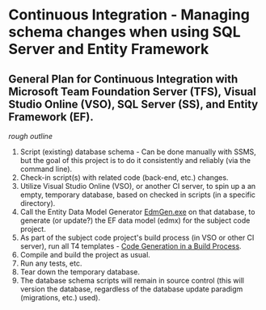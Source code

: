 # Continuous Integration - Managing schema changes when using SQL Server and Entity Framework
## General Plan for Continuous Integration with Microsoft Team Foundation Server (TFS), Visual Studio Online (VSO), SQL Server (SS), and Entity Framework (EF).

*rough outline*
1. Script (existing) database schema - Can be done manually with SSMS, but the goal of this project is to do it consistently and reliably (via the command line).  
2. Check-in script(s) with related code (back-end, etc.) changes.  
3. Utilize Visual Studio Online (VSO), or another CI server, to spin up a an empty, temporary database, based on checked in scripts (in a specific directory).  
4. Call the Entity Data Model Generator [EdmGen.exe](https://msdn.microsoft.com/en-us/library/bb896270(v=vs.110).aspx) on that database, to generate (or update?) the EF data model (edmx) for the subject code project.  
5. As part of the subject code project's build process (in VSO or other CI server), run all T4 templates - [Code Generation in a Build Process](https://msdn.microsoft.com/en-us/library/ee847423.aspx).  
6. Compile and build the project as usual.  
7. Run any tests, etc.  
8. Tear down the temporary database.  
9. The database schema scripts will remain in source control (this will version the database, regardless of the database update paradigm (migrations, etc.) used).  

